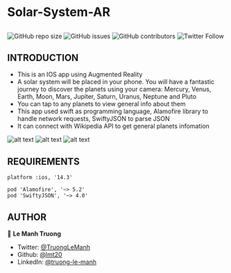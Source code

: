 # Solar-System-AR
## 
<!--- These are examples. See https://shields.io for others or to customize this set of shields. You might want to include dependencies, project status and licence info here --->
![GitHub repo size](https://img.shields.io/github/repo-size/lmt20/Solar-System-AR)
![GitHub issues](https://img.shields.io/github/issues/lmt20/Solar-System-AR)
![GitHub contributors](https://img.shields.io/github/contributors/lmt20/Solar-System-AR)
![Twitter Follow](https://img.shields.io/twitter/follow/TruongLeManh?style=social)

INTRODUCTION
------------
- This is an IOS app using Augmented Reality
- A solar system will be placed in your phone. You will have a fantastic journey to discover the planets using your camera: Mercury, Venus, Earth, Moon, Mars, Jupiter, Saturn, Uranus, Neptune and Pluto
- You can tap to any planets to view general info about them 
- This app used swift as programming language, Alamofire library to handle network requests, SwiftyJSON to parse JSON
- It can connect with Wikipedia API to get general planets infomation

![alt text](https://github.com/lmt20/Images/blob/main/Solar%20System%20AR/IMG_6884.PNG)
![alt text](https://github.com/lmt20/Images/blob/main/Solar%20System%20AR/IMG_6885.PNG)
![alt text](https://github.com/lmt20/Images/blob/main/Solar%20System%20AR/IMG_6886.PNG)

REQUIREMENTS
------------
    platform :ios, '14.3'
    
    pod 'Alamofire', '~> 5.2'
    pod 'SwiftyJSON', '~> 4.0'

AUTHOR
-----------
👤 **Le Manh Truong**
* Twitter: [@TruongLeManh](https://twitter.com/TruongLeManh)
* Github: [@lmt20](https://github.com/lmt20)
* LinkedIn: [@truong-le-manh](https://www.linkedin.com/in/truong-le-manh/)

